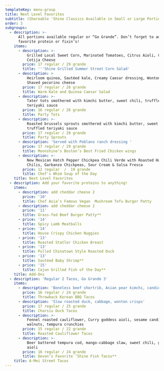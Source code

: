 ```yaml
---
templateKey: menu-group
title: Next Level Favorites
subtitle: (Shareable 'Shine Classics Available in Small or Large Portions)
order: 3
subgroups:
  - description: >-
      All portions available regular or “Go Grande”. Don’t forget to add your
      favorite protein or fixin’s!
    items:
      - description: >-
          Grilled Local Sweet Corn, Marinated Tomatoes, Citrus Aioli, Crumbled
          Cotija Cheese 
        price: 17 regular / 29 grande
        title: '''Shine Grilled Summer Street Corn Salad'
      - description: >
          Heirloom quinoa, Sautéed kale, Creamy Caesar dressing, Wonton crisps,
          Shaved pecorino cheese
        price: 17 regular / 26 grande
        title: Warm Kale and Quinoa Caesar Salad
      - description: >-
          Tater tots smothered with kimchi butter, sweet chili, truffled
          teriyaki sauce
        price: 16 regular / 26 grande
        title: Party Tots
      - description: >-
          Roasted brussels sprouts smothered with kimchi butter, sweet chili,
          truffled teriyaki sauce
        price: 17 regular / 28 grande
        title: Party Sprouts
      - description: 'Served with Poblano ranch dressing '
        price: 17 regular / 29 grande
        title: Moonshine’s Boston’s Best Fried Chicken wings
      - description: >-
          New Mexican Hatch Pepper Chickpea Chili Verde with Roasted Hatch
          Chilis, Garbanzo Chickpeas, Sour Cream & Salsa Fresca 
        price: 12 regular  /  19 grande
        title: Chef's Whim Soup of the Day
    title: Next Level Favorites
  - description: Add your favorite proteins to anything!
    items:
      - description: add cheddar cheese 2
        price: '10'
        title: Chef Asia’s Famous Vegan  Mushroom Tofu Burger Patty
      - description: add cheddar cheese 2
        price: '11'
        title: Grass-fed Beef Burger Patty**
      - price: '14'
        title: Spicy Lamb Meatballs
      - price: '14'
        title: House Crispy Chicken Nuggies
      - price: '13'
        title: Roasted Statler Chicken Breast
      - price: '13'
        title: Pulled Chinatown Style Roasted Duck
      - price: '13'
        title: Sautéed Baby Shrimp**
      - price: '15'
        title: Cajun Grilled Fish of the Day**
    title: Add-Ons
  - description: 'Regular 2 Tacos, Go Grande 3'
    items:
      - description: 'Boneless beef shortrib, Asian pear kimchi, candied ginger aioli'
        price: 16 regular / 24 grande
        title: Throwback Korean BBQ Tacos
      - description: 'Slow roasted duck, cabbage, wonton crisps'
        price: 17 regular / 25 grande
        title: Charsiu Duck Tacos
      - description: >-
          Fennel roasted cauliflower, Curry goddess aioli, sesame candied
          walnuts, tempura crunchies
        price: 15 regular / 22 grande
        title: Roasted Cauliflower Tacos
      - description: >-
          Beer battered tempura cod, mango-cabbage slaw, sweet chili, ginger
          aioli
        price: 16 regular / 24 grande
        title: Devon’s Favorite ’Shine Fish Tacos**
    title: A-Mei Street Tacos
---
```


